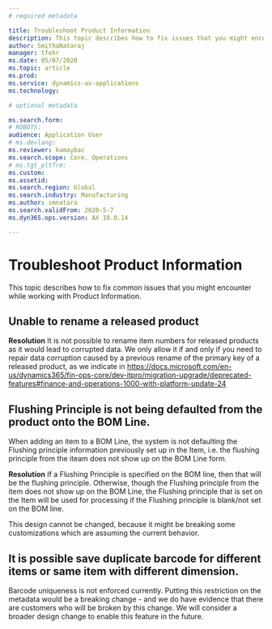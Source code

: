 ```yaml
---
# required metadata

title: Troubleshoot Product Information
description: This topic describes how to fix issues that you might encounter while working with Product Information.
author: SmithaNataraj
manager: tfehr
ms.date: 05/07/2020
ms.topic: article
ms.prod: 
ms.service: dynamics-ax-applications
ms.technology: 

# optional metadata

ms.search.form: 
# ROBOTS: 
audience: Application User
# ms.devlang: 
ms.reviewer: kamaybac
ms.search.scope: Core, Operations
# ms.tgt_pltfrm: 
ms.custom: 
ms.assetid: 
ms.search.region: Global
ms.search.industry: Manufacturing
ms.author: smnatara
ms.search.validFrom: 2020-5-7
ms.dyn365.ops.version: AX 10.0.14

---
```

# Troubleshoot Product Information
This topic describes how to fix common issues that you might encounter while working with Product Information.

##  Unable to rename a released product 
		
**Resolution**
It is not possible to rename item numbers for released products as it would lead to corrupted data. We only allow it if and only if you need to repair data corruption caused by a previous rename of the primary key of a released product, as we indicate in https://docs.microsoft.com/en-us/dynamics365/fin-ops-core/dev-itpro/migration-upgrade/deprecated-features#finance-and-operations-1000-with-platform-update-24

## Flushing Principle is not being defaulted from the product onto the BOM Line.
When adding an item to a BOM Line, the system is not defaulting the Flushing principle information previously set up in the Item, i.e. the flushing principle from the iteam does not show up on the BOM Line form.

**Resolution**
If a Flushing Principle is specified on the BOM line, then that will be the flushing principle. Otherwise, though the Flushing principle from the item does not show up on the BOM Line, the Flushing principle that is set on the Item will be used for processing if the Flushing principle is blank/not set on the BOM line.

This design cannot be changed, because it might be breaking some customizations which are assuming the current behavior.

## It is possible save duplicate barcode for different items or same item with different dimension.
Barcode uniqueness is not enforced currently. Putting this restriction on the metadata would be a breaking change - and we do have evidence that there are customers who will be broken by this change. We will consider a broader design change to enable this feature in the future.


